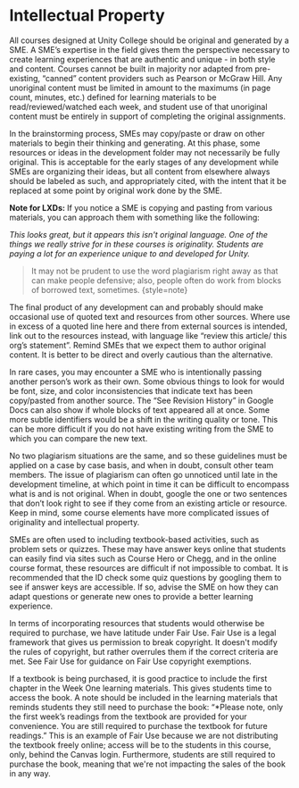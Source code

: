 # Intellectual Property

All courses designed at Unity College should be original and generated by a SME. A SME’s expertise in the field gives them the perspective necessary to create learning experiences that are authentic and unique - in both style and content. Courses cannot be built in majority nor  adapted from pre-existing, “canned” content providers such as Pearson or McGraw Hill. Any unoriginal content must be limited in amount to the maximums (in page count, minutes, etc.) defined for learning materials to be read/reviewed/watched each week, and student use of that unoriginal content must be entirely in support of completing the original assignments.

In the brainstorming process, SMEs may copy/paste or draw on other materials to begin their thinking and generating. At this phase, some resources or ideas in the development folder may not necessarily be fully original. This is acceptable for the early stages of any development while SMEs are organizing their ideas, but all content from elsewhere always should be labeled as such, and appropriately cited, with the intent that it be replaced at some point by original work done by the SME. 

**Note for LXDs:** If you notice a SME is copying and pasting from various materials, you can approach them with something like the following: 

*This looks great, but it appears this isn't original language. One of the things we really strive for in these courses is originality. Students are paying a lot for an experience unique to and developed for Unity.* 

> It may not be prudent to use the word plagiarism right away as that can make people defensive; also, people often do work from blocks of borrowed text, sometimes. 
> {style=note}

The final product of any development can and probably should make occasional use of quoted text and resources from other sources. Where use in excess of a quoted line here and there from external sources is intended, link out to the resources instead, with language like “review this article/ this org’s statement”. Remind SMEs that we expect them to author original content. It is better to be direct and overly cautious than the alternative. 

In rare cases, you may encounter a SME who is intentionally passing another person’s work as their own. Some obvious things to look for would be font, size, and color inconsistencies that indicate text has been copy/pasted from another source. The “See Revision History” in Google Docs can also show if whole blocks of text appeared all at once. Some more subtle identifiers would be a shift in the writing quality or tone. This can be more difficult if you do not have existing writing from the SME to which you can compare the new text.  

No two plagiarism situations are the same, and so these guidelines must be applied on a case by case basis, and when in doubt, consult other team members. The issue of plagiarism can often go unnoticed until late in the development timeline, at which point in time it can be difficult to encompass what is and is not original. When in doubt, google the one or two sentences that don’t look right to see if they come from an existing article or resource. Keep in mind, some course elements have more complicated issues of originality and intellectual property. 

SMEs are often used to including textbook-based activities, such as problem sets or quizzes. These may have answer keys online that students can easily find via sites such as Course Hero or Chegg, and in the online course format, these resources are difficult if not impossible to combat. It is recommended that the ID check some quiz questions by googling them to see if answer keys are accessible. If so, advise the SME on how they can adapt questions or generate new ones to provide a better learning experience.

In terms of incorporating resources that students would otherwise be required to purchase, we have latitude under Fair Use. Fair Use is a legal framework that gives us permission to break copyright. It doesn't modify the rules of copyright, but rather overrules them if the correct criteria are met. See Fair Use for guidance on Fair Use copyright exemptions. 

If a textbook is being purchased, it is good practice to include the first chapter in the Week One learning materials. This gives students time to access the book. A note should be included in the learning materials that reminds students they still need to purchase the book: “*Please note, only the first week’s readings from the textbook are provided for your convenience. You are still required to purchase the textbook for future readings.” This is an example of Fair Use because we are not distributing the textbook freely online; access will be to the students in this course, only, behind the Canvas login. Furthermore, students are still required to purchase the book, meaning that we're not impacting the sales of the book in any way. 